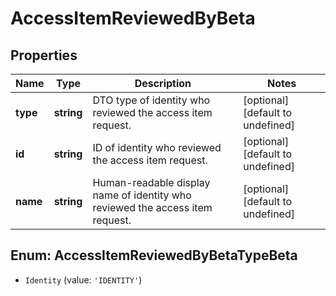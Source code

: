 # AccessItemReviewedByBeta

## Properties

Name | Type | Description | Notes
------------ | ------------- | ------------- | -------------
**type** | **string** | DTO type of identity who reviewed the access item request. | [optional] [default to undefined]
**id** | **string** | ID of identity who reviewed the access item request. | [optional] [default to undefined]
**name** | **string** | Human-readable display name of identity who reviewed the access item request. | [optional] [default to undefined]



## Enum: AccessItemReviewedByBetaTypeBeta


* `Identity` (value: `'IDENTITY'`)



